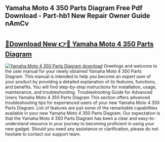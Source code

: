 ## Yamaha Moto 4 350 Parts Diagram Free Pdf Download - Part-hb1 New Repair Owner Guide nAmCv

# <h2><a href="http://dfkq7vo.blite.top/?on=Yamaha+Moto+4+350+Parts+Diagram">🔗Download New 👉🔴 Yamaha Moto 4 350 Parts Diagram</a></h2>

[![Yamaha Moto 4 350 Parts Diagram download](https://i.imgur.com/lujVjoI.png)](http://dfkq7vo.blite.top/?on=Yamaha+Moto+4+350+Parts+Diagram)
Greetings and welcome to the user manual for your newly obtained Yamaha Moto 4 350 Parts Diagram. This manual is intended to help you become an expert user of your product by providing a detailed explanation of its features, functions, and benefits. You will find step-by-step instructions for installation, usage, maintenance, and troubleshooting. Troubleshooting Guide for Advanced Users Yamaha Moto 4 350 Parts Diagram This section offers advanced troubleshooting tips for experienced users of your new Yamaha Moto 4 350 Parts Diagram. List of features are just some of the remarkable capabilities available in your new Yamaha Moto 4 350 Parts Diagram. Our expectation is that the Yamaha Moto 4 350 Parts Diagram has been a clear and easy-to-understand resource in your journey to becoming proficient in using your new gadget. Should you need any assistance or clarification, please do not hesitate to contact our support team.
